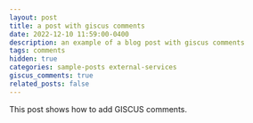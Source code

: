 ```yaml
---
layout: post
title: a post with giscus comments
date: 2022-12-10 11:59:00-0400
description: an example of a blog post with giscus comments
tags: comments
hidden: true
categories: sample-posts external-services
giscus_comments: true
related_posts: false
---
```

This post shows how to add GISCUS comments.

